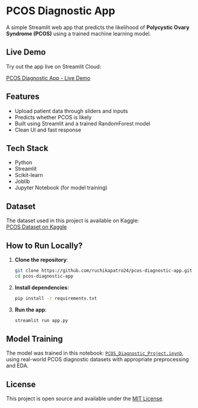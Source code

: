 # PCOS Diagnostic App

A simple Streamlit web app that predicts the likelihood of **Polycystic Ovary Syndrome (PCOS)** using a trained machine learning model.
## Live Demo

Try out the app live on Streamlit Cloud:

[PCOS Diagnostic App - Live Demo](https://pcos-diagnostic-app-zqodvfwmu9kij4u8n5zk72.streamlit.app/)
## Features

- Upload patient data through sliders and inputs
- Predicts whether PCOS is likely
- Built using Streamlit and a trained RandomForest model
- Clean UI and fast response

## Tech Stack

- Python
- Streamlit
- Scikit-learn
- Joblib
- Jupyter Notebook (for model training)
## Dataset

The dataset used in this project is available on Kaggle:  
[PCOS Dataset on Kaggle](https://www.kaggle.com/datasets/your-dataset-link)


## How to Run Locally?

1. **Clone the repository**:
   ```bash
   git clone https://github.com/ruchikapatro24/pcos-diagnostic-app.git
   cd pcos-diagnostic-app
2. **Install dependencies**:
   ```bash
   pip install -r requirements.txt
3. **Run the app**:
   ```bash
   streamlit run app.py
## Model Training

The model was trained in this notebook: [`PCOS_Diagnostic_Project.ipynb`](./PCOS_Diagnostic_Project.ipynb), using real-world PCOS diagnostic datasets with appropriate preprocessing and EDA.


## License

This project is open source and available under the [MIT License](LICENSE).
